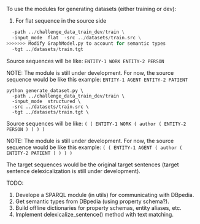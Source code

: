 To use the modules for generating datasets (either training or dev):

1. For flat sequence in the source side
``` python generate_dataset.py \
  -path ../challenge_data_train_dev/train \
  -input_mode  flat  -src ../datasets/train.src \
>>>>>>> Modify GraphModel.py to account for semantic types
  -tgt ../datasets/train.tgt
```

Source sequences will be like:
```ENTITY-1 WORK ENTITY-2 PERSON```

NOTE: The module is still under development. For now, the source sequence would be like this example:
```ENTITY-1 AGENT ENTITY-2 PATIENT```

```
python generate_dataset.py \
  -path ../challenge_data_train_dev/train \
  -input_mode  structured \
  -src ../datasets/train.src \
  -tgt ../datasets/train.tgt \
```

Source sequences will be like:
```( ( ENTITY-1 WORK ( author ( ENTITY-2 PERSON ) ) ) )```

NOTE: The module is still under development. For now, the source sequence would be like this example:
```( ( ENTITY-1 AGENT ( author ( ENTITY-2 PATIENT ) ) ) )```

The target sequences would be the original target sentences (target sentence delexicalization is still under development).

TODO:
1. Develope a SPARQL module (in utils) for communicating with DBpedia.
2. Get semantic types from DBpedia (using property schema?).
3. Build offline dictionaries for property schemas, entity aliases, etc.  
4. Implement delexicalize_sentence() method with text matching.
